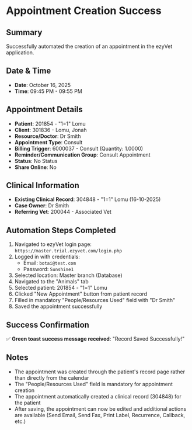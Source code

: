 # Appointment Creation Success

## Summary
Successfully automated the creation of an appointment in the ezyVet application.

## Date & Time
- **Date**: October 16, 2025
- **Time**: 09:45 PM - 09:55 PM

## Appointment Details
- **Patient**: 201854 - "1=1" Lomu
- **Client**: 301836 - Lomu, Jonah
- **Resource/Doctor**: Dr Smith
- **Appointment Type**: Consult
- **Billing Trigger**: 6000037 - Consult (Quantity: 1.0000)
- **Reminder/Communication Group**: Consult Appointment
- **Status**: No Status
- **Share Online**: No

## Clinical Information
- **Existing Clinical Record**: 304848 - "1=1" Lomu (16-10-2025)
- **Case Owner**: Dr Smith
- **Referring Vet**: 200044 - Associated Vet

## Automation Steps Completed
1. Navigated to ezyVet login page: `https://master.trial.ezyvet.com/login.php`
2. Logged in with credentials:
   - Email: `botai@test.com`
   - Password: `Sunshine1`
3. Selected location: Master branch (Database)
4. Navigated to the "Animals" tab
5. Selected patient: 201854 - "1=1" Lomu
6. Clicked "New Appointment" button from patient record
7. Filled in mandatory "People/Resources Used" field with "Dr Smith"
8. Saved the appointment successfully

## Success Confirmation
✅ **Green toast success message received**: "Record Saved Successfully!"

## Notes
- The appointment was created through the patient's record page rather than directly from the calendar
- The "People/Resources Used" field is mandatory for appointment creation
- The appointment automatically created a clinical record (304848) for the patient
- After saving, the appointment can now be edited and additional actions are available (Send Email, Send Fax, Print Label, Recurrence, Callback, etc.)

